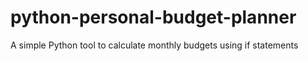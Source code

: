 # python-personal-budget-planner
A simple Python tool to calculate monthly budgets using if statements
